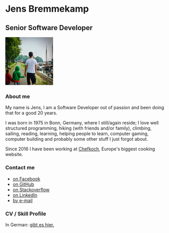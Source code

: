 # Jens Bremmekamp

## Senior Software Developer

![Me and the boys in Hoorn, NL](us.jpg)

### About me

My name is Jens, I am a Software Developer out of passion and been doing that
for a good 20 years.

I was born in 1975 in Bonn, Germany, where I still/again reside; I love 
well structured programming, hiking (with friends and/or family), climbing, 
sailing, reading, learning, helping people to learn, computer gaming, computer 
building and probably some other stuff I just forgot about.

Since 2016 I have been working at [Chefkoch](https://www.chefkoch.de), Europe's
biggest cooking website.


### Contact me

* [on Facebook](https://www.facebook.com/nem75)
* [on GitHub](//github.com/nem75)
* [on Stackoverflow](https://stackoverflow.com/users/564183/nem75)
* [on LinkedIn](https://de.linkedin.com/in/jens-bremmekamp-04769012b/de)
* [by e-mail](mailto:jens.bremmekamp@gmail.com)


### CV / Skill Profile

In German: [gibt es hier.](cv_de.md)

